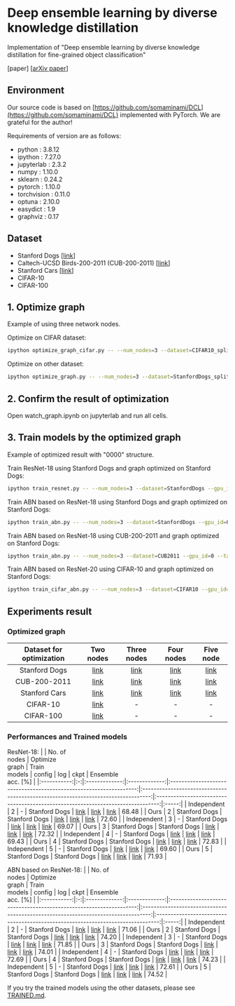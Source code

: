 # Deep ensemble learning by diverse knowledge distillation
Implementation of "Deep ensemble learning by diverse knowledge distillation for fine-grained object classification"

[paper] [[arXiv paper](https://arxiv.org/abs/2103.14845)]

## Environment
Our source code is based on [https://github.com/somaminami/DCL](https://github.com/somaminami/DCL) implemented with PyTorch. We are grateful for the author!

Requirements of version are as follows:
- python : 3.8.12
- ipython : 7.27.0
- jupyterlab : 2.3.2
- numpy : 1.10.0
- sklearn : 0.24.2
- pytorch : 1.10.0
- torchvision : 0.11.0
- optuna : 2.10.0
- easydict : 1.9
- graphviz : 0.17

## Dataset
* Stanford Dogs [[link](http://vision.stanford.edu/aditya86/ImageNetDogs/)]
* Caltech-UCSD Birds-200-2011 (CUB-200-2011) [[link](http://www.vision.caltech.edu/datasets/cub_200_2011/)]
* Stanford Cars [[link](http://ai.stanford.edu/~jkrause/cars/car_dataset.html)]
* CIFAR-10
* CIFAR-100

## 1. Optimize graph
Example of using three network nodes.

Optimize on CIFAR dataset:
```bash
ipython optimize_graph_cifar.py -- --num_nodes=3 --dataset=CIFAR10_split --gpu_id=0 --num_trial=6000 --optuna_dir=./optimized_graph/CIFAR10/
```

Optimize on other dataset:
```bash
ipython optimize_graph.py -- --num_nodes=3 --dataset=StanfordDogs_split --gpu_id=0 --num_trial=6000 --optuna_dir=./optimized_graph/SDogs/
```

## 2. Confirm the result of optimization
Open watch_graph.ipynb on jupyterlab and run all cells.

## 3. Train models by the optimized graph
Example of optimized result with "0000" structure.

Train ResNet-18 using Stanford Dogs and graph optimized on Stanford Dogs:
``` bash
ipython train_resnet.py -- --num_nodes=3 --dataset=StanfordDogs --gpu_id=0 --target_graph=./optimized_graph/SDogs/0000/ --save_dir=./result/
```

Train ABN based on ResNet-18 using Stanford Dogs and graph optimized on Stanford Dogs:
``` bash
ipython train_abn.py -- --num_nodes=3 --dataset=StanfordDogs --gpu_id=0 --target_graph=./optimized_graph/SDogs/0000/ --save_dir=./result/
```

Train ABN based on ResNet-18 using CUB-200-2011 and graph optimized on Stanford Dogs:
``` bash
ipython train_abn.py -- --num_nodes=3 --dataset=CUB2011 --gpu_id=0 --target_graph=./optimized_graph/SDogs/0000/ --save_dir=./result/
```

Train ABN based on ResNet-20 using CIFAR-10 and graph optimized on Stanford Dogs:
``` bash
ipython train_cifar_abn.py -- --num_nodes=3 --dataset=CIFAR10 --gpu_id=0 --target_graph=./optimized_graph/SDogs/0000/ --save_dir=./result/
```

## Experiments result
### Optimized graph
| Dataset for optimization | Two nodes | Three nodes | Four nodes | Five node |
|:------------------------:|:---------:|:-----------:|:----------:|:---------:|
| Stanford Dogs | [link](https://www.dropbox.com/sh/xioysci4nqfxpqq/AABUUNGJS7mzjYY2zutkktTIa?dl=1) | [link](https://www.dropbox.com/sh/voht316x3yzl0wu/AABFmUVXOw4kywpy0uPZshaFa?dl=1) | [link](https://www.dropbox.com/sh/z3lelcsjmrq5lys/AABGrjfFpJNeLxhljVTeiRRPa?dl=1) | [link](https://www.dropbox.com/sh/saqcg9jxnfl0p3f/AAAPONdM4OPRQR-NaAFlXq6-a?dl=1) |
| CUB-200-2011  | [link](https://www.dropbox.com/sh/d09r8o5ifua0yua/AACRHT45eAPfrsnYshGv6cJ1a?dl=1) | [link](https://www.dropbox.com/sh/6tx1qfr14mni7rn/AABH3Z_jqawiDMwSqvZMScwwa?dl=1) | [link](https://www.dropbox.com/sh/5zg9nwe2unexn1g/AABhpnOw4VnK5WM8oq1k3oAda?dl=1) | [link](https://www.dropbox.com/sh/9uogmm4s9o4oal0/AADiSHDde2dWbfW5CAbcEcKNa?dl=1) |
| Stanford Cars | [link](https://www.dropbox.com/sh/pst5cpu0dizi1ze/AAD55j_TA0tO_08vvyTIMf2Da?dl=1) | [link](https://www.dropbox.com/sh/tzz08pbntobmmv8/AADWBXFKuyAeGPAXozuBGuUEa?dl=1) | [link](https://www.dropbox.com/sh/r2qvevtu1kk26vl/AAACqWG7utX_nVPLQGIy6MH1a?dl=1) | [link](https://www.dropbox.com/sh/6scxehu6ja9ge6a/AACWjpWj1H_v8jeWhrQm6NKPa?dl=1) |
| CIFAR-10      | [link](https://www.dropbox.com/sh/8pv7g570ewhlurw/AAB8ABN2kHZBD-JaPiiBCvdYa?dl=1) |           - |          - |         - |
| CIFAR-100     | [link](https://www.dropbox.com/sh/2hw4wef1a8ssphc/AADTkVsEwfIT1S3m8ey1W7iua?dl=1) |           - |          - |         - |

### Performances and Trained models

ResNet-18:
|             | No. of<br>nodes | Optimize<br>graph | Train<br>models | config | log | ckpt | Ensemble<br>acc. [%] |
|:-----------:|:-:|:-------------:|:-------------:|:------------------------------------------------------------------:|:---------------------------------------------------------------------------------:|:-------------------------------------------------------------------------------:|:-----:|
| Independent | 2 |             - | Stanford Dogs | [link](https://www.dropbox.com/s/yk49oq8ujdlrxko/config.json?dl=1) | [link](https://www.dropbox.com/sh/szc6byegepz0llg/AABglo2T_OCcQVlLbkmlP6iva?dl=1) | [link](https://www.dropbox.com/s/z9rmbr6iy3vzl7n/checkpoint_epoch_300.pkl?dl=1) | 68.48 |
| Ours        | 2 | Stanford Dogs | Stanford Dogs | [link](https://www.dropbox.com/s/z25tuc3kgsqtwe7/config.json?dl=1) | [link](https://www.dropbox.com/sh/e73ublg1zwbjqet/AAC9DR9Inf4FTmIgi3xqCJK9a?dl=1) | [link](https://www.dropbox.com/s/i0eakn4lvwji5ps/checkpoint_epoch_300.pkl?dl=1) | 72.60 |
| Independent | 3 |             - | Stanford Dogs | [link](https://www.dropbox.com/s/gufdu5n9tqtr7xb/config.json?dl=1) | [link](https://www.dropbox.com/sh/94m9c2j35ulvmy2/AADTK5dvvEBJEyOUMlcaDu8ha?dl=1) | [link](https://www.dropbox.com/s/9w4fz7liuu4ibtk/checkpoint_epoch_300.pkl?dl=1) | 69.07 |
| Ours        | 3 | Stanford Dogs | Stanford Dogs | [link](https://www.dropbox.com/s/i60qaeorxdt3f78/config.json?dl=1) | [link](https://www.dropbox.com/sh/t7pqt390wt8qip4/AABp-002diSxQyhyAYs_ppW8a?dl=1) | [link](https://www.dropbox.com/s/9uvzgl41s7pby0b/checkpoint_epoch_300.pkl?dl=1) | 72.32 |
| Independent | 4 |             - | Stanford Dogs | [link](https://www.dropbox.com/s/fee1fb6adyytd8i/config.json?dl=1) | [link](https://www.dropbox.com/sh/7yllr74k0mqkpi4/AACOOY7Jcb_pD3eaCFBGGqeIa?dl=1) | [link](https://www.dropbox.com/s/1scxwvfjfesrrp3/checkpoint_epoch_300.pkl?dl=1) | 69.43 |
| Ours        | 4 | Stanford Dogs | Stanford Dogs | [link](https://www.dropbox.com/s/mnkaw8tawwr9aa8/config.json?dl=1) | [link](https://www.dropbox.com/sh/p88y6ztoq1o70ye/AABME5A3eMnj5QiaU_lpDlTWa?dl=1) | [link](https://www.dropbox.com/s/2xf5m0h7sq3vqce/checkpoint_epoch_300.pkl?dl=1) | 72.83 |
| Independent | 5 |             - | Stanford Dogs | [link](https://www.dropbox.com/s/zceecvvj6542vtw/config.json?dl=1) | [link](https://www.dropbox.com/sh/6eu4j2lm95j3xb4/AABlncOgY8gUpAsaYd4gXI9Ta?dl=1) | [link](https://www.dropbox.com/s/ae2pk8c7m1qei96/checkpoint_epoch_300.pkl?dl=1) | 69.60 |
| Ours        | 5 | Stanford Dogs | Stanford Dogs | [link](https://www.dropbox.com/s/imeqvruhua1mh4e/config.json?dl=1) | [link](https://www.dropbox.com/sh/qynz4jroq2b85vg/AADH4xQeTfc5-O6-2Z9nWlvda?dl=1) | [link](https://www.dropbox.com/s/gg1bz2bg5islcn6/checkpoint_epoch_300.pkl?dl=1) | 71.93 |

ABN based on ResNet-18:
|             | No. of<br>nodes | Optimize<br>graph | Train<br>models | config | log | ckpt | Ensemble<br>acc. [%] |
|:-----------:|:-:|:-------------:|:-------------:|:------------------------------------------------------------------:|:---------------------------------------------------------------------------------:|:-------------------------------------------------------------------------------:|:-----:|
| Independent | 2 |             - | Stanford Dogs | [link](https://www.dropbox.com/s/ce6yjfj6np2yo15/config.json?dl=1) | [link](https://www.dropbox.com/sh/jdt1pxpb9t7smce/AABze-fPZ00w5-bFl1o6Q06Ua?dl=1) | [link](https://www.dropbox.com/s/9kh9zgkixcnfc6w/checkpoint_epoch_300.pkl?dl=1) | 71.06 |
| Ours        | 2 | Stanford Dogs | Stanford Dogs | [link](https://www.dropbox.com/s/wjn0yutkrtye11j/config.json?dl=1) | [link](https://www.dropbox.com/sh/zux8hc9seq603nb/AAB1LdikoJ0N2W0McDiqYlYEa?dl=1) | [link](https://www.dropbox.com/s/b20t73jqukm2quy/checkpoint_epoch_300.pkl?dl=1) | 74.20 |
| Independent | 3 |             - | Stanford Dogs | [link](https://www.dropbox.com/s/2flgrqba0o56du2/config.json?dl=1) | [link](https://www.dropbox.com/sh/eoi81dnla1tylst/AACrrJGoebqb_SMdH6wyqcX4a?dl=1) | [link](https://www.dropbox.com/s/cr1kufsvuxesm46/checkpoint_epoch_300.pkl?dl=1) | 71.85 |
| Ours        | 3 | Stanford Dogs | Stanford Dogs | [link](https://www.dropbox.com/s/cf0qkghkjtlj2se/config.json?dl=1) | [link](https://www.dropbox.com/sh/u6yha9tfxjb92yq/AAANjW4sVHuiwXik5oGK2uMta?dl=1) | [link](https://www.dropbox.com/s/fhmz4exm7bc1xhg/checkpoint_epoch_300.pkl?dl=1) | 74.01 |
| Independent | 4 |             - | Stanford Dogs | [link](https://www.dropbox.com/s/6l4kaowj1egwmuh/config.json?dl=1) | [link](https://www.dropbox.com/sh/f2gb9u9searxzmu/AACHkk3xcR5iot4kDs-aU1Yda?dl=1) | [link](https://www.dropbox.com/s/sbyyos1qltv005g/checkpoint_epoch_300.pkl?dl=1) | 72.69 |
| Ours        | 4 | Stanford Dogs | Stanford Dogs | [link](https://www.dropbox.com/s/dkqyinpkb3stpd5/config.json?dl=1) | [link](https://www.dropbox.com/sh/t4hwgadlhi560h5/AAAokxWVFEv4QrNR-CR8y-nza?dl=1) | [link](https://www.dropbox.com/s/4fkfvht7tphiwkj/checkpoint_epoch_300.pkl?dl=1) | 74.23 |
| Independent | 5 |             - | Stanford Dogs | [link](https://www.dropbox.com/s/qbm98ku0qvmvohh/config.json?dl=1) | [link](https://www.dropbox.com/sh/extwlhii4ua6qfd/AAC5B4BizrYXYZFFjoN6hU70a?dl=1) | [link](https://www.dropbox.com/s/m86k3s767r88l8u/checkpoint_epoch_300.pkl?dl=1) | 72.61 |
| Ours        | 5 | Stanford Dogs | Stanford Dogs | [link](https://www.dropbox.com/s/3ymozw0td7wvmc2/config.json?dl=1) | [link](https://www.dropbox.com/sh/96yjaw2s5ha3jaz/AABpW8GouU3gB1fVKuT0mWOJa?dl=1) | [link](https://www.dropbox.com/s/n3qti2cs5syp7gv/checkpoint_epoch_300.pkl?dl=1) | 74.52 |

If you try the trained models using the other datasets, please see [TRAINED.md](https://github.com/naok0615/ensemble_graph/blob/main/TRAINED.md).
